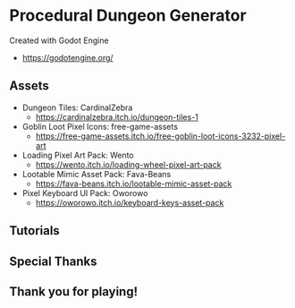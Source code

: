 # Procedural Dungeon Generator
Created with Godot Engine
* https://godotengine.org/

## Assets
- Dungeon Tiles: CardinalZebra
	* https://cardinalzebra.itch.io/dungeon-tiles-1
- Goblin Loot Pixel Icons: free-game-assets
	* https://free-game-assets.itch.io/free-goblin-loot-icons-3232-pixel-art
- Loading Pixel Art Pack: Wento
	* https://wento.itch.io/loading-wheel-pixel-art-pack
- Lootable Mimic Asset Pack: Fava-Beans
	* https://fava-beans.itch.io/lootable-mimic-asset-pack
- Pixel Keyboard UI Pack: Oworowo
	* https://oworowo.itch.io/keyboard-keys-asset-pack

## Tutorials

## Special Thanks

## Thank you for playing!
